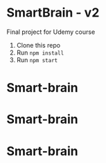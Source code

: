 # SmartBrain - v2
Final project for Udemy course

1. Clone this repo
2. Run `npm install`
3. Run `npm start`
# Smart-brain
# Smart-brain
# Smart-brain
